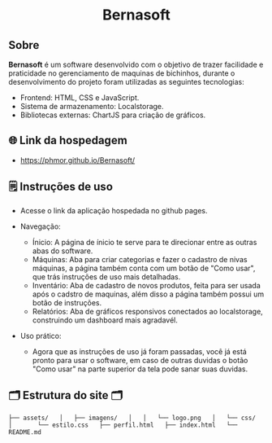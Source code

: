 <h1 align="center">Bernasoft</h1>

## Sobre
**Bernasoft** é um software desenvolvido com o objetivo de trazer facilidade e praticidade no gerenciamento de maquinas de bichinhos, durante o desenvolvimento do projeto foram utilizadas as seguintes tecnologias:
- Frontend: HTML, CSS e JavaScript.
- Sistema de armazenamento: Localstorage.
- Bibliotecas externas: ChartJS para criação de gráficos.

## 🌐 Link da hospedagem
  - https://phmor.github.io/Bernasoft/

## 🗒️ Instruções de uso
- Acesse o link da aplicação hospedada no github pages.
     
- Navegação:
  * Ínicio: A página de ínicio te serve para te direcionar entre as outras abas do software.
  * Máquinas: Aba para criar categorias e fazer o cadastro de nivas máquinas, a página também conta com um botão de "Como usar", que trás instruções de uso mais detalhadas.
  * Inventário: Aba de cadastro de novos produtos, feita para ser usada após o cadstro de maquinas, além disso a página também possui um botão de instruções.
  * Relatórios: Aba de gráficos responsivos conectados ao localstorage, construindo um dashboard mais agradavél.

- Uso prático:
  * Agora que as instruções de uso já foram passadas, você já está pronto para usar o software, em caso de outras duvidas o botão "Como usar" na parte superior da tela pode sanar suas duvidas.


## 🗂️ Estrutura do site 🗂️

``├── assets/  
  │   ├── imagens/  
  │   │   └── logo.png  
  │   └── css/  
  │       └── estilo.css  
  ├── perfil.html  
  ├── index.html  
  └── README.md ``
  
